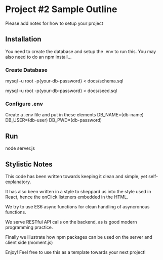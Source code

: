 # Project #2 Sample Outline
Please add notes for how to setup your project

## Installation
You need to create the database and setup the .env to run this. 
You may also need to do an npm install...

### Create Database
mysql -u root -p{your-db-password} < docs/schema.sql

mysql -u root -p{your-db-password} < docs/seed.sql

### Configure .env
Create a .env file and put in these elements
DB_NAME=(db-name)
DB_USER=(db-user)
DB_PWD=(db-password)

## Run
node server.js

## Stylistic Notes
This code has been written towards keeping it clean and simple, yet self-explanatory.

It has also been written in a style to sheppard us into the style used in React, 
hence the onClick listeners embedded in the HTML.

We try to use ES6 async functions for clean handling of asyncronous functions.

We serve RESTful API calls on the backend, as is good modern programming practice.

Finally we illustrate how npm packages can be used on the server and client side (moment.js)

Enjoy! Feel free to use this as a template towards your next project!